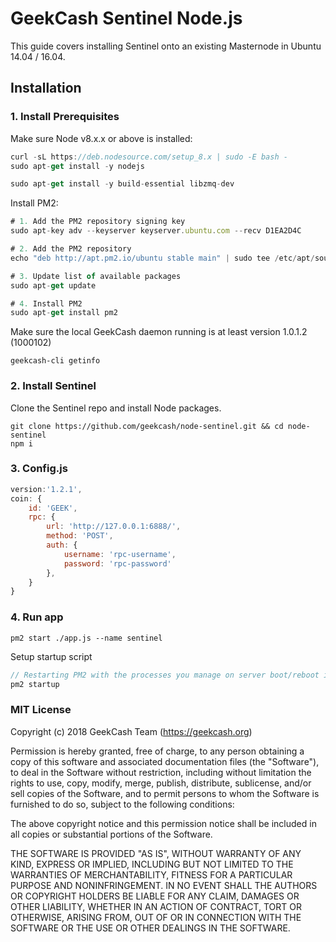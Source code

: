 # GeekCash Sentinel Node.js


This guide covers installing Sentinel onto an existing Masternode in Ubuntu 14.04 / 16.04.

## Installation

### 1. Install Prerequisites

Make sure Node v8.x.x or above is installed:
```js
curl -sL https://deb.nodesource.com/setup_8.x | sudo -E bash -
sudo apt-get install -y nodejs
```
```js
sudo apt-get install -y build-essential libzmq-dev

```
Install PM2:
```js
# 1. Add the PM2 repository signing key
sudo apt-key adv --keyserver keyserver.ubuntu.com --recv D1EA2D4C

# 2. Add the PM2 repository
echo "deb http://apt.pm2.io/ubuntu stable main" | sudo tee /etc/apt/sources.list.d/pm2.list

# 3. Update list of available packages
sudo apt-get update

# 4. Install PM2
sudo apt-get install pm2
```

Make sure the local GeekCash daemon running is at least version 1.0.1.2 (1000102)
```
geekcash-cli getinfo
```

### 2. Install Sentinel

Clone the Sentinel repo and install Node packages.
```
git clone https://github.com/geekcash/node-sentinel.git && cd node-sentinel
npm i
```

### 3. Config.js


```js
version:'1.2.1',
coin: {
    id: 'GEEK',
    rpc: {
        url: 'http://127.0.0.1:6888/',
        method: 'POST',
        auth: {
            username: 'rpc-username',
            password: 'rpc-password'
        },
    }
}  

```

### 4. Run app
```
pm2 start ./app.js --name sentinel
```

Setup startup script
```js
// Restarting PM2 with the processes you manage on server boot/reboot is critical. To solve this, just run this command to generate an active startup script:
pm2 startup
```

### MIT License

Copyright (c) 2018 GeekCash Team (https://geekcash.org)

Permission is hereby granted, free of charge, to any person obtaining a copy of this software and associated documentation files (the "Software"), to deal in the Software without restriction, including without limitation the rights to use, copy, modify, merge, publish, distribute, sublicense, and/or sell copies of the Software, and to permit persons to whom the Software is furnished to do so, subject to the following conditions:

The above copyright notice and this permission notice shall be included in all copies or substantial portions of the Software.

THE SOFTWARE IS PROVIDED "AS IS", WITHOUT WARRANTY OF ANY KIND, EXPRESS OR IMPLIED, INCLUDING BUT NOT LIMITED TO THE WARRANTIES OF MERCHANTABILITY, FITNESS FOR A PARTICULAR PURPOSE AND NONINFRINGEMENT. IN NO EVENT SHALL THE AUTHORS OR COPYRIGHT HOLDERS BE LIABLE FOR ANY CLAIM, DAMAGES OR OTHER LIABILITY, WHETHER IN AN ACTION OF CONTRACT, TORT OR OTHERWISE, ARISING FROM, OUT OF OR IN CONNECTION WITH THE SOFTWARE OR THE USE OR OTHER DEALINGS IN THE SOFTWARE.